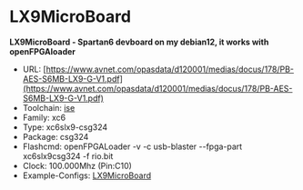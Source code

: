 # LX9MicroBoard
**LX9MicroBoard - Spartan6 devboard
on my debian12, it works with openFPGAloader**

* URL: [https://www.avnet.com/opasdata/d120001/medias/docus/178/PB-AES-S6MB-LX9-G-V1.pdf](https://www.avnet.com/opasdata/d120001/medias/docus/178/PB-AES-S6MB-LX9-G-V1.pdf)
* Toolchain: [ise](../../generator/toolchains/ise/README.md)
* Family: xc6
* Type: xc6slx9-csg324
* Package: csg324
* Flashcmd: openFPGALoader -v -c usb-blaster --fpga-part xc6slx9csg324 -f rio.bit
* Clock: 100.000Mhz (Pin:C10)
* Example-Configs: [LX9MicroBoard](../../configs/LX9MicroBoard)

